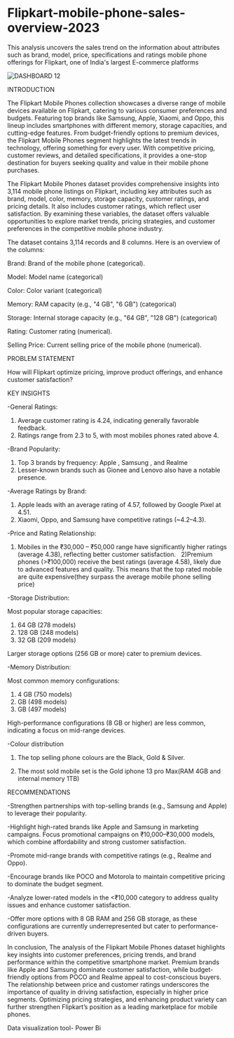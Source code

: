 # Flipkart-mobile-phone-sales-overview-2023
This analysis uncovers the sales trend on the information about attributes such as brand, model, price, specifications and ratings mobile phone offerings for Flipkart, one of India's largest E-commerce platforms

![DASHBOARD 12](https://github.com/user-attachments/assets/e533be67-e553-48ea-9cc4-78f7c5ea9fa5)

INTRODUCTION

The Flipkart Mobile Phones collection showcases a diverse range of mobile devices available on Flipkart, catering to various consumer preferences and budgets. Featuring top brands like Samsung, Apple, Xiaomi, and Oppo, this lineup includes smartphones with different memory, storage capacities, and cutting-edge features. From budget-friendly options to premium devices, the Flipkart Mobile Phones segment highlights the latest trends in technology, offering something for every user. With competitive pricing, customer reviews, and detailed specifications, it provides a one-stop destination for buyers seeking quality and value in their mobile phone purchases.

The Flipkart Mobile Phones dataset provides comprehensive insights into 3,114 mobile phone listings on Flipkart, including key attributes such as brand, model, color, memory, storage capacity, customer ratings, and pricing details. It also includes customer ratings, which reflect user satisfaction. By examining these variables, the dataset offers valuable opportunities to explore market trends, pricing strategies, and customer preferences in the competitive mobile phone industry.

The dataset contains 3,114 records and 8 columns. Here is an overview of the columns:

Brand: Brand of the mobile phone (categorical).

Model: Model name (categorical)

Color: Color variant (categorical)

Memory: RAM capacity (e.g., "4 GB", "6 GB") (categorical)

Storage: Internal storage capacity (e.g., "64 GB", "128 GB") (categorical)

Rating: Customer rating (numerical).

Selling Price: Current selling price of the mobile phone (numerical).

PROBLEM STATEMENT

How will Flipkart optimize pricing, improve product offerings, and enhance customer satisfaction?

KEY INSIGHTS

-General Ratings:

1) Average customer rating is 4.24, indicating generally favorable feedback.
2) Ratings range from 2.3 to 5, with most mobiles phones rated above 4.

-Brand Popularity:

1) Top 3 brands by frequency: Apple , Samsung , and Realme 
2) Lesser-known brands such as Gionee and Lenovo also have a notable presence.

-Average Ratings by Brand:

1) Apple leads with an average rating of 4.57, followed by Google Pixel at 4.51.
2) Xiaomi, Oppo, and Samsung have competitive ratings (~4.2–4.3).

-Price and Rating Relationship:

1) Mobiles in the ₹30,000 – ₹50,000 range have significantly higher ratings (average 4.38), reflecting better customer satisfaction.
  
2)Premium phones (>₹100,000) receive the best ratings (average 4.58), likely due to advanced features and quality. This means that the top rated mobile are quite expensive(they surpass the average mobile phone selling price)

-Storage Distribution:

Most popular storage capacities:

1) 64 GB (278 models)
2) 128 GB (248 models)
3) 32 GB (209 models)

Larger storage options (256 GB or more) cater to premium devices.

-Memory Distribution:

Most common memory configurations:

1) 4 GB (750 models)
2) GB (498 models)
3) GB (497 models)

High-performance configurations (8 GB or higher) are less common, indicating a focus on mid-range devices.

-Colour distribution

1) The top selling phone colours are the Black, Gold & Silver.

2) The most sold mobile set is the Gold iphone 13 pro Max(RAM 4GB and internal memory 1TB)

RECOMMENDATIONS

-Strengthen partnerships with top-selling brands (e.g., Samsung and Apple) to leverage their popularity.

-Highlight high-rated brands like Apple and Samsung in marketing campaigns. Focus promotional campaigns on ₹10,000–₹30,000 models, which combine affordability and strong customer satisfaction. 

-Promote mid-range brands with competitive ratings (e.g., Realme and Oppo).

-Encourage brands like POCO and Motorola to maintain competitive pricing to dominate the budget segment.

-Analyze lower-rated models in the <₹10,000 category to address quality issues and enhance customer satisfaction. 

-Offer more options with 8 GB RAM and 256 GB storage, as these configurations are currently underrepresented but cater to performance-driven buyers.

In conclusion, The analysis of the Flipkart Mobile Phones dataset highlights key insights into customer preferences, pricing trends, and brand performance within the competitive smartphone market. Premium brands like Apple and Samsung dominate customer satisfaction, while budget-friendly options from POCO and Realme appeal to cost-conscious buyers. The relationship between price and customer ratings underscores the importance of quality in driving satisfaction, especially in higher price segments. Optimizing pricing strategies, and enhancing product variety can further strengthen Flipkart’s position as a leading marketplace for mobile phones. 

Data visualization tool- Power Bi
